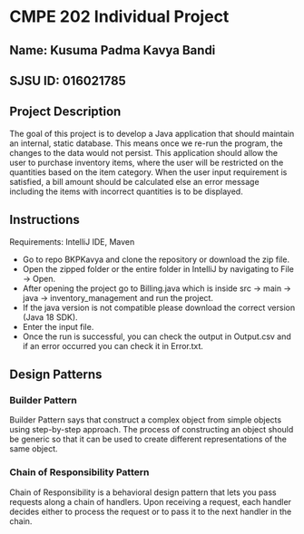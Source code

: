 # CMPE 202 Individual Project

## Name: Kusuma Padma Kavya Bandi
## SJSU ID: 016021785

## Project Description
The goal of this project is to develop a Java application that should maintain an internal, static database. This means once we re-run the program, the changes to the data would not persist. This application should allow the user to purchase inventory items, where the user will be restricted on the quantities based on the item category. When the user input requirement is satisfied, a bill amount should be calculated else an error message including the items with incorrect quantities is to be displayed.

## Instructions
Requirements: IntelliJ IDE, Maven

* Go to repo BKPKavya and clone the repository or download the zip file.
* Open the zipped folder or the entire folder in IntelliJ by navigating to File -> Open.
* After opening the project go to Billing.java which is inside src -> main -> java -> inventory_management and run the project.
* If the java version is not compatible please download the correct version (Java 18 SDK).
* Enter the input file.
* Once the run is successful, you can check the output in Output.csv and if an error occurred you can check it in Error.txt.


## Design Patterns 

### Builder Pattern

Builder Pattern says that construct a complex object from simple objects using step-by-step approach. The process of constructing an object should be generic so that it can be used to create different representations of the same object.

### Chain of Responsibility Pattern

Chain of Responsibility is a behavioral design pattern that lets you pass requests along a chain of handlers. Upon receiving a request, each handler decides either to process the request or to pass it to the next handler in the chain.


